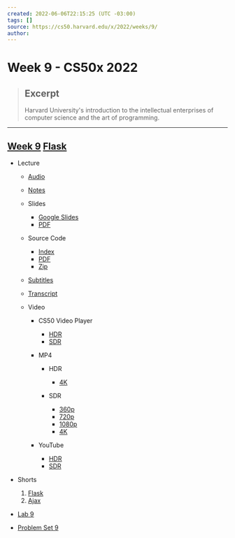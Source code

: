 ```yaml
---
created: 2022-06-06T22:15:25 (UTC -03:00)
tags: []
source: https://cs50.harvard.edu/x/2022/weeks/9/
author: 
---
```


# Week 9 - CS50x 2022

> ## Excerpt
> Harvard University's introduction to the intellectual enterprises of computer science and the art of programming.

---
## [Week 9](https://cs50.harvard.edu/x/2022/weeks/9/#week-9) [](https://cs50.harvard.edu/x/2022/weeks/9/#week-9)[Flask](https://cs50.harvard.edu/x/2022/weeks/9/#week-9)

-   Lecture
    
    -   [Audio](http://cdn.cs50.net/2021/fall/lectures/9/lecture9.mp3)
    -   [Notes](https://cs50.harvard.edu/x/2022/notes/9/)
    -   Slides
        
        -   [Google Slides](https://docs.google.com/presentation/d/18UnHKr7BFXtkbSFxOYyO1UpIvYwFhRNEYVPOk_NDX0Q/edit?usp=sharing)
        -   [PDF](https://cdn.cs50.net/2021/fall/lectures/9/lecture9.pdf)
        
    -   Source Code
        
        -   [Index](https://cdn.cs50.net/2021/fall/lectures/9/src9/)
        -   [PDF](https://cdn.cs50.net/2021/fall/lectures/9/src9.pdf)
        -   [Zip](https://cdn.cs50.net/2021/fall/lectures/9/src9.zip)
        
    -   [Subtitles](http://cdn.cs50.net/2021/fall/lectures/9/lang/en/lecture9.srt)
    -   [Transcript](http://cdn.cs50.net/2021/fall/lectures/9/lang/en/lecture9.txt)
    -   Video
        
        -   CS50 Video Player
            
            -   [HDR](https://video.cs50.io/CUIK3tKNH5E?screen=3s8RW32B5DQ)
            -   [SDR](https://video.cs50.io/mlRlDFAyPtE?screen=TONkA305OP4)
            
        -   MP4
            
            -   HDR
                
                -   [4K](http://cdn.cs50.net/2021/fall/lectures/9/lecture9-4k-hdr.mp4)
                
            -   SDR
                
                -   [360p](http://cdn.cs50.net/2021/fall/lectures/9/lecture9-360p.mp4)
                -   [720p](http://cdn.cs50.net/2021/fall/lectures/9/lecture9-720p.mp4)
                -   [1080p](http://cdn.cs50.net/2021/fall/lectures/9/lecture9-1080p.mp4)
                -   [4K](http://cdn.cs50.net/2021/fall/lectures/9/lecture9-4k.mp4)
                
            
        -   YouTube
            
            -   [HDR](https://youtu.be/CUIK3tKNH5E)
            -   [SDR](https://youtu.be/mlRlDFAyPtE)
            
        
    
-   Shorts
    
    1.  [Flask](https://cs50.harvard.edu/x/2022/shorts/flask/)
    2.  [Ajax](https://cs50.harvard.edu/x/2022/shorts/ajax/)
    
-   [Lab 9](https://cs50.harvard.edu/x/2022/labs/9/)
-   [Problem Set 9](https://cs50.harvard.edu/x/2022/psets/9/)
